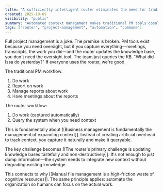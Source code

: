 ```yaml
---
title: "A sufficiently intelligent router eliminates the need for traditional project management"
created: 2025-10-09
visibility: "public"
summary: "Automated context management makes traditional PM tools obsolete by capturing and routing all work naturally"
tags: ["router", "project-management", "automation", "commune"]
---
```


Full project management is a joke. The premise is broken. PM tools exist because you need oversight, but if you capture everything—meetings, transcripts, the work you did—and the router updates the knowledge base, you don't need the oversight tool. The team just queries the KB. "What did Issa do yesterday?" If everyone uses the router, we're good.

The traditional PM workflow:
1. Do work
2. Report on work
3. Manage reports about work
4. Have meetings about the reports

The router workflow:
1. Do work (captured automatically)
2. Query the system when you need context

This is fundamentally about [[Business management is fundamentally the management of expanding context]]. Instead of creating artificial overhead to track context, you capture it naturally and make it queryable.

The key challenge becomes [[The router's primary challenge is updating knowledge bases tastefully and non-destructively]]. It's not enough to just dump information—the system needs to integrate new context without degrading existing knowledge.

This connects to why [[Manual file management is a high-friction waste of cognitive resources]]. The same principle applies: automate the organization so humans can focus on the actual work.
